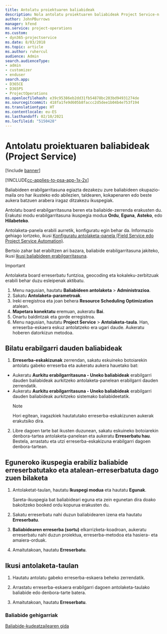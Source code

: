 ```yaml
---
title: Antolatu proiektuaren baliabideak
description: Nola antolatu proiektuaren baliabideak Project Service-n
author: JohnPBurrows
manager: kfend
ms.service: project-operations
ms.custom:
- dyn365-projectservice
ms.date: 8/03/2018
ms.topic: article
ms.author: ruhercul
audience: Admin
search.audienceType:
- admin
- customizer
- enduser
search.app:
- D365CE
- D365PS
- ProjectOperations
ms.openlocfilehash: e39c95386eb2dd31fb54878bc203bd94931274de
ms.sourcegitcommit: 418fa1fe9d605b8faccc2d5dee1b04b4e753f194
ms.translationtype: HT
ms.contentlocale: eu-ES
ms.lasthandoff: 02/10/2021
ms.locfileid: "5150428"
---
```

# <a name="schedule-resources-for-a-project-project-service"></a>Antolatu proiektuaren baliabideak (Project Service)

[!include [banner](../includes/psa-now-project-operations.md)]

[!INCLUDE[cc-applies-to-psa-app-1x-2x](../includes/cc-applies-to-psa-app-1x-2x.md)]

Baliabideen erabilgarritasuna egiazta dezakezu zure baliabideen okupazio-maila oro har ikusteko edo abilezien, taldearen, kokapenaren edo beste aukera batzuen arabera iragaz ditzakezu ikuspegiak.  
  
Antolatu board erabilgarritasuna beren eta baliabide-zerrenda erakusten du. Erakutsi modu erabilgarritasuna ikuspegia modua **Ordu**, **Eguna**, **Asteko**, edo **Hilabeteko**.  
  
Antolaketa-panela erabili aurretik, konfiguratu egin behar da. Informazio gehiago lortzeko, ikusi [Konfiguratu antolaketa-panela (Field Service edo Project Service Automation)](https://docs.microsoft.com/dynamics365/field-service/configure-schedule-board).
  
Bertsio zahar bat erabiltzen ari bazara, baliabide erabilgarritasuna jakiteko, ikusi [Ikusi baliabideen erabilgarritasuna](../psa/view-resource-availability.md).  

> [!IMPORTANT]
>  Antolaketa board erreserbatu funtzioa, geocoding eta kokaleku-zerbitzuak erabili behar duzu esleipenak aktibatu.  
> 
> 1. Menu nagusian, hautatu **Baliabideen antolaketa** > **Administrazioa**.  
> 2. Sakatu **Antolaketa-parametroak**.  
> 3. Ireki erregistroa eta joan behera **Resource Scheduling Optimization** atalean.  
> 4. **Mapetara konektatu** eremuan, aukeratu **Bai**.  
> 5. Onartu baldintzak eta gorde erregistroa.  
> 6. Menu nagusian, hautatu **Project Service** > **Antolaketa-taula**. Han, erreserba-eskaera eskuz antolatzeko era ugari daude. Aukeratu hoberen datorkizun metodoa.
  
## <a name="find-available-resources"></a>Bilatu erabilgarri dauden baliabideak

1.  **Erreserba-eskakizunak** zerrendan, sakatu eskuineko botoiarekin antolatu gabeko erreserba eta aukeratu aukera hauetako bat:  
  
- Aukeratu **Aurkitu erabilgarritasuna - Uneko baliabideak** erabilgarri dauden baliabideak aurkitzeko antolaketa-panelean erabilgarri dauden zerrendatik.  
- Aukeratu **Aurkitu erabilgarritasuna - Uneko baliabideak** erabilgarri dauden baliabideak aurkitzeko sistemako baliabideetatik.  
   > [!NOTE]
   >  Hori egitean, iragazkiek hautatutako erreserba-eskakizunen aukerak erakutsiko dira.  
  
2. Libre dagoen tarte bat ikusten duzunean, sakatu eskuineko botoiarekin denbora-tartea antolaketa-panelean eta aukeratu **Erreserbatu hau**. Bestela, arrastatu eta utzi erreserba-eskakizuna erabilgarri dagoen denbora-tartean.  
  

## <a name="book-a-resource-using-the-daily-view-and-find-whos-under-booked"></a>Eguneroko ikuspegia erabiliz baliabide erreserbatutako eta atalean-erreserbatuta dago zuen bilaketa
  
1.  Antolaketat-taulan, hautatu **Ikuspegi modua** eta hautatu **Egunak**.  
  
    Sareta-ikuspegia bat baliabideari eguna eta zein egunetan dira doako bakoitzeko booked ordu kopurua erakusten du.  
  
2.  Sakatu erreserbatu nahi duzun baliabidearen izena eta hautatu **Erreserbatu**.  
  
3.  **Baliabidearen erreserba (sortu)** elkarrizketa-koadroan, aukeratu erreserbatu nahi duzun proiektua, erreserba-metodoa eta hasiera- eta amaiera-orduak.  
  
4.  Amaitutakoan, hautatu **Erreserbatu**.  
  
## <a name="view-to-the-schedule-board"></a>Ikusi antolaketa-taulan
  
1.  Hautatu antolatu gabeko erreserba-eskaera beheko zerrendatik.  
  
2.  Arrastatu erreserba-eskaera erabilgarri dagoen antolaketa-taulako baliabide edo denbora-tarte batera.  
  
3.  Amaitutakoan, hautatu **Erreserbatu**.  
  
### <a name="additional-resources"></a>Baliabide gehigarriak  
 [Baliabide-kudeatzailearen gida](../psa/resource-manager-guide.md)

